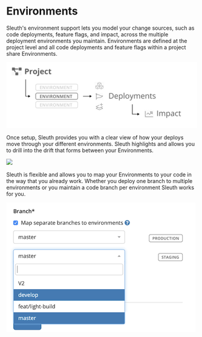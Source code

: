 # Environments

Sleuth's environment support lets you model your change sources, such as code deployments, feature flags, and impact, across the multiple deployment environments you maintain. Environments are defined at the project level and all code deployments and feature flags within a project share Environments.

![A project can contain multiple environments](../.gitbook/assets/project-env_hierarchy.png)

Once setup, Sleuth provides you with a clear view of how your deploys move through your different environments. Sleuth highlights and allows you to drill into the drift that forms between your Environments. 

![](../.gitbook/assets/601240a2c9c85723b9640809\_environments-drift.png)

Sleuth is flexible and allows you to map your Environments to your code in the way that you already work. Whether you deploy one branch to multiple environments or you maintain a code branch per environment Sleuth works for you.

![](<../.gitbook/assets/branch_mapping (1) (1).png>)
